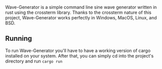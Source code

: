 Wave-Generator is a simple command line sine wave generator written in rust using the crossterm library.
Thanks to the crossterm nature of this project, Wave-Generator works perfectly in Windows, MacOS, Linux, and BSD.

## Running
To run Wave-Generator you'll have to have a working version of cargo installed on your system. After that, you can simply cd into the project's directory and run `cargo run`

